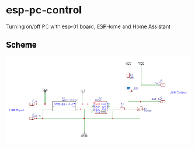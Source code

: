 # esp-pc-control
Turning on/off PC with esp-01 board, ESPHome and Home Assistant

## Scheme
 
![SCHEME](https://github.com/eulampy/esp-usb-light/blob/main/Schematic.png)


